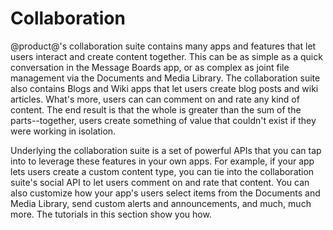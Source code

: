 # Collaboration

@product@'s collaboration suite contains many apps and features that let users 
interact and create content together. This can be as simple as a quick 
conversation in the Message Boards app, or as complex as joint file management 
via the Documents and Media Library. The collaboration suite also contains Blogs 
and Wiki apps that let users create blog posts and wiki articles. What's more, 
users can can comment on and rate any kind of content. The end result is that 
the whole is greater than the sum of the parts--together, users create something 
of value that couldn't exist if they were working in isolation. 

Underlying the collaboration suite is a set of powerful APIs that you can tap 
into to leverage these features in your own apps. For example, if your app lets 
users create a custom content type, you can tie into the collaboration suite's 
social API to let users comment on and rate that content. You can also customize 
how your app's users select items from the Documents and Media Library, send 
custom alerts and announcements, and much, much more. The tutorials in this 
section show you how. 
